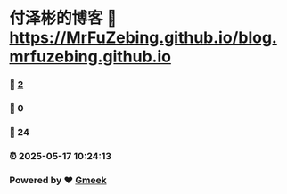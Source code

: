 # 付泽彬的博客 :link: https://MrFuZebing.github.io/blog.mrfuzebing.github.io 
### :page_facing_up: [2](https://MrFuZebing.github.io/blog.mrfuzebing.github.io/tag.html) 
### :speech_balloon: 0 
### :hibiscus: 24 
### :alarm_clock: 2025-05-17 10:24:13 
### Powered by :heart: [Gmeek](https://github.com/Meekdai/Gmeek)
